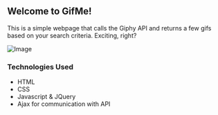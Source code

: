 ## Welcome to GifMe!

This is a simple webpage that calls the Giphy API and returns a few gifs based on your search criteria. Exciting, right?

![Image](http://mashable.com/wp-content/uploads/2013/07/crazy-dance.gif)


### Technologies Used

- HTML
- CSS 
- Javascript & JQuery
- Ajax for communication with API
